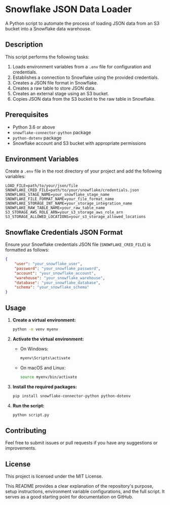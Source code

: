 # Snowflake JSON Data Loader

A Python script to automate the process of loading JSON data from an S3 bucket into a Snowflake data warehouse. 

## Description

This script performs the following tasks:
1. Loads environment variables from a `.env` file for configuration and credentials.
2. Establishes a connection to Snowflake using the provided credentials.
3. Creates a JSON file format in Snowflake.
4. Creates a raw table to store JSON data.
5. Creates an external stage using an S3 bucket.
6. Copies JSON data from the S3 bucket to the raw table in Snowflake.

## Prerequisites

- Python 3.6 or above
- `snowflake-connector-python` package
- `python-dotenv` package
- Snowflake account and S3 bucket with appropriate permissions

## Environment Variables

Create a `.env` file in the root directory of your project and add the following variables:

```env
LOAD_FILE=path/to/your/json/file
SNOWFLAKE_CRED_FILE=path/to/your/snowflake/credentials.json
SNOWFLAKE_STAGE_NAME=your_snowflake_stage_name
SNOWFLAKE_FILE_FORMAT_NAME=your_file_format_name
SNOWFLAKE_STORAGE_INT_NAME=your_storage_integration_name
SNOWFLAKE_RAW_TABLE_NAME=your_raw_table_name
S3_STORAGE_AWS_ROLE_ARN=your_s3_storage_aws_role_arn
S3_STORAGE_ALLOWED_LOCATIONS=your_s3_storage_allowed_locations
```

## Snowflake Credentials JSON Format

Ensure your Snowflake credentials JSON file (`SNOWFLAKE_CRED_FILE`) is formatted as follows:

```json
{
    "user": "your_snowflake_user",
    "password": "your_snowflake_password",
    "account": "your_snowflake_account",
    "warehouse": "your_snowflake_warehouse",
    "database": "your_snowflake_database",
    "schema": "your_snowflake_schema"
}
```

## Usage

1. **Create a virtual environment:**
    ```bash
    python -m venv myenv
    ```

2. **Activate the virtual environment:**
    - On Windows:
        ```bash
        myenv\Scripts\activate
        ```
    - On macOS and Linux:
        ```bash
        source myenv/bin/activate
        ```

3. **Install the required packages:**
    ```bash
    pip install snowflake-connector-python python-dotenv
    ```

4. **Run the script:**
    ```bash
    python script.py
    ```

## Contributing

Feel free to submit issues or pull requests if you have any suggestions or improvements.

## License

This project is licensed under the MIT License.

This README provides a clear explanation of the repository's purpose, setup instructions, environment variable configurations, and the full script. It serves as a good starting point for documentation on GitHub.